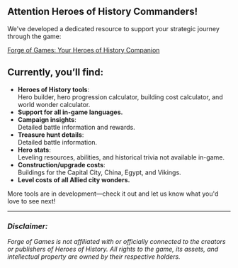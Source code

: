 ## Attention Heroes of History Commanders!

We've developed a dedicated resource to support your strategic journey through the game:

[Forge of Games: Your Heroes of History Companion](https://forgeofgames.com/)

## Currently, you’ll find:
- **Heroes of History tools**:  
  Hero builder, hero progression calculator, building cost calculator, and world wonder calculator.
- **Support for all in-game languages.**
- **Campaign insights**:  
  Detailed battle information and rewards.
- **Treasure hunt details**:  
  Detailed battle information.
- **Hero stats**:  
  Leveling resources, abilities, and historical trivia not available in-game.
- **Construction/upgrade costs**:  
  Buildings for the Capital City, China, Egypt, and Vikings.
- **Level costs of all Allied city wonders.**

More tools are in development—check it out and let us know what you'd love to see next!

---

### *Disclaimer:*
*Forge of Games is not affiliated with or officially connected to the creators or publishers of Heroes of History. All rights to the game, its assets, and intellectual property are owned by their respective holders.*